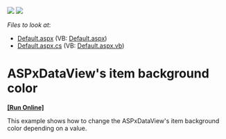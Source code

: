 <!-- default badges list -->
[![](https://img.shields.io/badge/Open_in_DevExpress_Support_Center-FF7200?style=flat-square&logo=DevExpress&logoColor=white)](https://supportcenter.devexpress.com/ticket/details/E80004)
[![](https://img.shields.io/badge/📖_How_to_use_DevExpress_Examples-e9f6fc?style=flat-square)](https://docs.devexpress.com/GeneralInformation/403183)
<!-- default badges end -->
<!-- default file list -->
*Files to look at*:

* [Default.aspx](./CS/ExampleE80004/Default.aspx) (VB: [Default.aspx](./VB/ExampleE80004/Default.aspx))
* [Default.aspx.cs](./CS/ExampleE80004/Default.aspx.cs) (VB: [Default.aspx.vb](./VB/ExampleE80004/Default.aspx.vb))
<!-- default file list end -->
# ASPxDataView's item background color
<!-- run online -->
**[[Run Online]](https://codecentral.devexpress.com/e80004)**
<!-- run online end -->


<p>This example shows how to change the ASPxDataView's item background color depending on a value.</p>

<br/>


